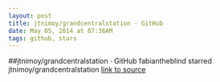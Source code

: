 ```yaml
---
layout: post
title: jtnimoy/grandcentralstation · GitHub
date: May 05, 2014 at 07:36AM
tags: github, stars
---
```

##jtnimoy/grandcentralstation · GitHub
fabiantheblind starred jtnimoy/grandcentralstation
[link to source](http://ift.tt/1hqYIUX) 
